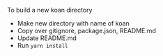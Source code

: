 To build a new koan directory
- Make new directory with name of koan
- Copy over gitignore, package.json, README.md
- Update README.md
- Run `yarn install`
 